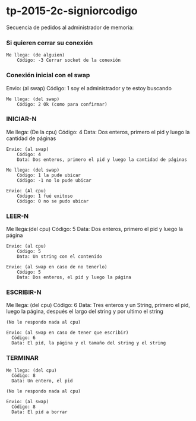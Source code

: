 # tp-2015-2c-signiorcodigo


Secuencia de pedidos al administrador de memoria:

<h3>Si quieren cerrar su conexión</h3>

    Me llega: (de alguien)
        Código: -3 Cerrar socket de la conexión


<h3>Conexión inicial con el swap</h3>
    Envio: (al swap)
       Código: 1 soy el administrador y te estoy buscando
       
    Me llega: (del swap)
        Código: 2 Ok (como para confirmar)
  
<h3>INICIAR-N</h3>
     Me llega: (De la cpu)
        Código: 4
        Data: Dos enteros, primero el pid y luego la cantidad de páginas
      
    Envio: (al swap)
        Código: 4
        Data: Dos enteros, primero el pid y luego la cantidad de páginas
      
    Me llega: (del swap)
        Código: 1 la pude ubicar
        Código: -1 no lo pude ubicar
      
    Envio: (Al cpu)
        Código: 1 fué exitoso
        Código: 0 no se pudo ubicar
  
  
<h3>LEER-N</h3>
    Me llega:(del cpu)
        Código: 5 
        Data: Dos enteros, primero el pid y luego la página
      
    Envio: (al cpu)
        Código: 5 
        Data: Un string con el contenido
      
    Envio: (al swap en caso de no tenerlo) 
        Código: 5
        Data: Dos enteros, el pid y luego la página
      
      
<h3>ESCRIBIR-N</h3>
    Me llega: (del cpu)
      Código: 6 
      Data: Tres enteros y un String, primero el pid, luego la página, después el largo del string y por ultimo el string
      
    (No le respondo nada al cpu)
  
    Envio: (al swap en caso de tener que escribir)
      Código: 6
      Data: El pid, la página y el tamaño del string y el string
 
<h3>TERMINAR</h3>
 
    Me llega: (del cpu)
      Código: 8
      Data: Un entero, el pid
      
    (No le respondo nada al cpu)
  
    Envio: (al swap)
      Código: 8
      Data: El pid a borrar

      

  
  
  
